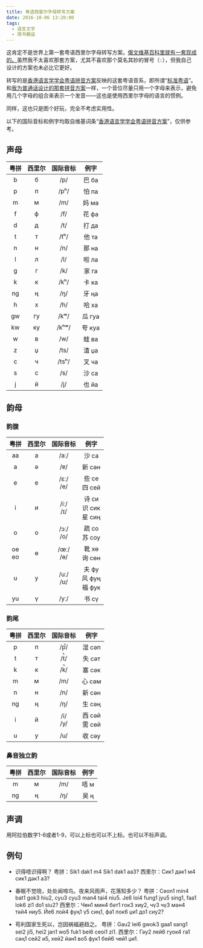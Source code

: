 ```yaml
---
title: 粤语西里尔字母转写方案
date: 2016-10-06 13:20:00
tags:
  - 语言文字
  - 简书搬运
---
```


这肯定不是世界上第一套粤语西里尔字母转写方案。[俄文维基百科里就有一套现成的。](https://ru.wikipedia.org/wiki/%D0%92%D0%B8%D0%BA%D0%B8%D0%BF%D0%B5%D0%B4%D0%B8%D1%8F:%D0%9A%D0%B0%D0%BD%D1%82%D0%BE%D0%BD%D1%81%D0%BA%D0%BE-%D1%80%D1%83%D1%81%D1%81%D0%BA%D0%B0%D1%8F_%D1%82%D1%80%D0%B0%D0%BD%D1%81%D0%BA%D1%80%D0%B8%D0%BF%D1%86%D0%B8%D1%8F)虽然我不太喜欢那套方案，尤其不喜欢那个莫名其妙的冒号（`:`），但我自己设计的方案也未必比它更好。

转写的是[香港语言学学会粤语拼音方案](https://zh.wikipedia.org/wiki/%E9%A6%99%E6%B8%AF%E8%AA%9E%E8%A8%80%E5%AD%B8%E5%AD%B8%E6%9C%83%E7%B2%B5%E8%AA%9E%E6%8B%BC%E9%9F%B3%E6%96%B9%E6%A1%88)反映的这套粤语音系，即所谓“[标准粤语](https://zh.wikipedia.org/wiki/%E5%B9%BF%E5%B7%9E%E8%AF%9D)”。和[我为普通话设计的那套拼音方案](http://www.jianshu.com/p/cf9634902b7c)一样，一个音位尽量只用一个字母来表示，避免用几个字母的组合来表示一个发音——这也是使用西里尔字母的语言的惯例。

同样，这也只是图个好玩，完全不考虑实用性。

以下的国际音标和例字均取自维基词条“[香港语言学学会粤语拼音方案](https://zh.wikipedia.org/wiki/%E9%A6%99%E6%B8%AF%E8%AA%9E%E8%A8%80%E5%AD%B8%E5%AD%B8%E6%9C%83%E7%B2%B5%E8%AA%9E%E6%8B%BC%E9%9F%B3%E6%96%B9%E6%A1%88)”，仅供参考。

<!-- more -->

## 声母

| 粤拼 | 西里尔 | 国际音标 | 例字 |
|:-:|:-:|:-:|:-:|
| b | б | /p/ | 巴 ба |
| p | п | /pʰ/ | 怕 па |
| m | м | /m/ | 妈 ма |
| f | ф | /f/ | 花 фа |
| d | д | /t/ | 打 да |
| t | т | /tʰ/ | 他 та |
| n | н | /n/ | 那 на |
| l | л | /l/ | 啦 ла |
| g | г | /k/ | 家 га |
| k | к | /kʰ/ | 卡 ка |
| ng | ң | /ŋ/ | 牙 ңа |
| h | х | /h/ | 哈 ха |
| gw | гу | /kʷ/ | 瓜 гуа |
| kw | ку | /kʰʷ/ | 夸 куа |
| w | в | /w/ | 蛙 ва |
| z | џ | /ts/ | 渣 џа |
| c | ч | /tsʰ/ | 叉 ча |
| s | с | /s/ | 沙 са |
| j | й | /j/ | 也 йа |

## 韵母

### 韵腹

| 粤拼 | 西里尔 | 国际音标 | 例字 |
|:-:|:-:|:-:|:-:|
| aa | а | /aː/ | 沙 са |
| a | ә | /ɐ/ | 新 сән |
| e | е | /ɛː/ </br> /e/ | 些 се </br> 四 сей |
| i | и | /iː/ </br> /ɪ/ | 诗 си </br> 识 сик </br> 星 сиң |
| o | о | /ɔː/ </br> /o/ | 疏 со </br> 苏 соу |
| oe </br> eo | ө | /œː/ </br> /ɵ/ | 靴 хө </br> 询 сөн |
| u | у | /uː/ </br> /ʊ/ | 夫 фу </br> 风 фуң </br> 福 фук |
| yu | ү | /yː/ | 书 сү |

### 韵尾

| 粤拼 | 西里尔 | 国际音标 | 例字 |
|:-:|:-:|:-:|:-:|
| p | п | /p̚/ | 湿 сәп |
| t | т | /t̚/ | 失 сәт |
| k | к | /k̚/ | 塞 сәк |
| m | м | /m/ | 心 сәм |
| n | н | /n/ | 新 сән |
| ng | ң | /ŋ/ | 生 сәң |
| i | й | /i/ </br> /y/ | 西 сәй </br> 需 сөй |
| u | у | /u/ | 收 сәу |

### 鼻音独立韵

| 粤拼 | 西里尔 | 国际音标 | 例字 |
|:-:|:-:|:-:|:-:|
| m | м | /m/ | 唔 м |
| ng | ң | /ŋ/ | 吴 ң |

## 声调

用阿拉伯数字1-6或者1-9，可以上标也可以不上标。也可以不标声调。

## 例句


* 识得唔识得啊？
  粤拼：Sik1 dak1 m4 Sik1 dak1 aa3?
  西里尔：Сик1 дәк1 м4 сик1 дәк1 а3?


* 春眠不觉晓，处处闻啼鸟。夜来风雨声，花落知多少？
  粤拼：Ceon1 min4 bat1 gok3 hiu2, cyu3 cyu3 man4 tai4 niu5.  	Je6 loi4 fung1 jyu5 sing1, faa1 lok6 zi1 do1 siu2?
  西里尔：Чөн1 мин4 бәт1 гок3 хиу2, чү3 чү3 мән4 тәй4 ниу5. Йе6 лой4 фуң1 ү5 сиң1, фа1 лок6 џи1 до1 сиу2?


* 苟利国家生死以，岂因祸福避趋之。
  粤拼：Gau2 lei6 gwok3 gaa1 sang1 sei2 ji5, hei2 jan1 wo5 fuk1 bei6 ceoi1 zi1.
  西里尔：Гәу2 лей6 гуок4 га1 сәң1 сей2 и5, хей2 йән1 во5 фук1 бей6 чөй1 џи1.
